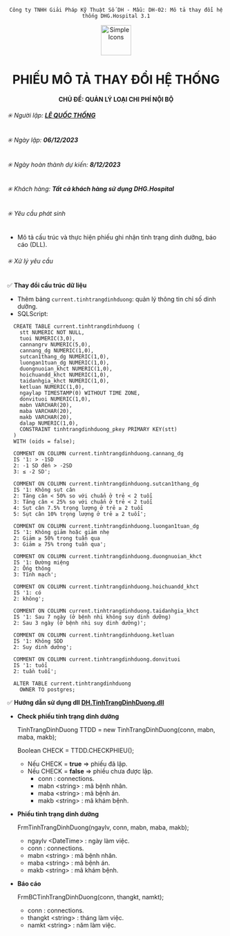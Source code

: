 <div align="center">

`Công ty TNHH Giải Pháp Kỹ Thuật Số DH - Mẫu: DH-02: Mô tả thay đổi hệ thống DHG.Hospital 3.1`

</div>

<div align="center">
  <img src="https://raw.githubusercontent.com/dh-hos/dhg.hospitalprinter/main/Deploy_Tools/Logo.ico" alt="Simple Icons" width=70>
  <h1>PHIẾU MÔ TẢ THAY ĐỔI HỆ THỐNG</h1>  
</div>
<div align="center">

#### CHỦ ĐỀ: QUẢN LÝ LOẠI CHI PHÍ NỘI BỘ

</div>

###### :eight_spoked_asterisk: Người lập: [**LÊ QUỐC THỐNG**](https://github.com/lequocthong29)


###### :eight_spoked_asterisk: Ngày lập: **06/12/2023**

###### :eight_spoked_asterisk: Ngày hoàn thành dự kiến: **8/12/2023**

###### :eight_spoked_asterisk: Khách hàng: **Tất cả khách hàng sử dụng DHG.Hospital**

###### :eight_spoked_asterisk: Yêu cầu phát sinh

- Mô tả cấu trúc và thực hiện phiếu ghi nhận tình trạng dinh dưỡng, báo cáo (DLL).

###### :eight_spoked_asterisk: Xử lý yêu cầu

:white_check_mark: **Thay đổi cấu trúc dữ liệu**

- Thêm bảng `current.tinhtrangdinhduong`: quản lý thông tin chỉ số dinh dưỡng.
- SQLScript: 

```
  CREATE TABLE current.tinhtrangdinhduong (
    stt NUMERIC NOT NULL,
    tuoi NUMERIC(3,0),
    cannangrv NUMERIC(5,0),
    cannang_dg NUMERIC(1,0),
    sutcan1thang_dg NUMERIC(1,0),
    luongan1tuan_dg NUMERIC(1,0),
    duongnuoian_khct NUMERIC(1,0),
    hoichuandd_khct NUMERIC(1,0),
    taidanhgia_khct NUMERIC(1,0),
    ketluan NUMERIC(1,0),
    ngaylap TIMESTAMP(0) WITHOUT TIME ZONE,
    donvituoi NUMERIC(1,0),
    mabn VARCHAR(20),
    maba VARCHAR(20),
    makb VARCHAR(20),
    dalap NUMERIC(1,0),
    CONSTRAINT tinhtrangdinhduong_pkey PRIMARY KEY(stt)
  ) 
  WITH (oids = false);
  
  COMMENT ON COLUMN current.tinhtrangdinhduong.cannang_dg
  IS '1: > -1SD
  2: -1 SD đến > -2SD
  3: ≤ -2 SD';
  
  COMMENT ON COLUMN current.tinhtrangdinhduong.sutcan1thang_dg
  IS '1: Không sụt cân
  2: Tăng cân < 50% so với chuẩn ở trẻ < 2 tuổi
  3: Tăng cân < 25% so với chuẩn ở trẻ < 2 tuổi
  4: Sụt cân 7.5% trọng lượng ở trẻ ≥ 2 tuổi
  5: Sụt cân 10% trọng lượng ở trẻ ≥ 2 tuổi';
  
  COMMENT ON COLUMN current.tinhtrangdinhduong.luongan1tuan_dg
  IS '1: Không giảm hoặc giảm nhẹ
  2: Giảm ≥ 50% trong tuần qua
  3: Giảm ≥ 75% trong tuần qua';
  
  COMMENT ON COLUMN current.tinhtrangdinhduong.duongnuoian_khct
  IS '1: Đường miệng
  2: Ống thông
  3: Tĩnh mạch';
  
  COMMENT ON COLUMN current.tinhtrangdinhduong.hoichuandd_khct
  IS '1: có
  2: không';
  
  COMMENT ON COLUMN current.tinhtrangdinhduong.taidanhgia_khct
  IS '1: Sau 7 ngày (ở bệnh nhi không suy dinh dưỡng)
  2: Sau 3 ngày (ở bệnh nhi suy dinh dưỡng)';
  
  COMMENT ON COLUMN current.tinhtrangdinhduong.ketluan
  IS '1: Không SDD
  2: Suy dinh dưỡng';
  
  COMMENT ON COLUMN current.tinhtrangdinhduong.donvituoi
  IS '1: tuổi
  2: tuần tuổi';
  
  ALTER TABLE current.tinhtrangdinhduong
    OWNER TO postgres;
```


:white_check_mark: **Hướng dẫn sử dụng dll [**DH.TinhTrangDinhDuong.dll**](https://github.com/dh-hos/oLibraries/blob/main/DH.TinhTrangDinhDuong.dll)**
- **Check phiếu tính trạng dinh dưỡng**
  
  TinhTrangDinhDuong TTDD = new TinhTrangDinhDuong(conn, mabn, maba, makb);
  
  Boolean CHECK = TTDD.CHECKPHIEU();
  
  - Nếu CHECK = **true** => phiếu đã lập.
  - Nếu CHECK = **false** => phiếu chưa được lập.
    + conn : connections.
    + mabn \<string\> : mã bệnh nhân.   
    + maba \<string\> : mã bệnh án. 
    + makb \<string\> : mã khám bệnh.
    
- **Phiếu tình trạng dinh dưỡng**

  FrmTinhTrangDinhDuong(ngaylv, conn, mabn, maba, makb);
  + ngaylv \<DateTime\> : ngày làm việc.  
  + conn : connections.
  + mabn \<string\> : mã bệnh nhân.   
  + maba \<string\> : mã bệnh án. 
  + makb \<string\> : mã khám bệnh.
- **Báo cáo**
    
  FrmBCTinhTrangDinhDuong(conn, thangkt, namkt);
  + conn : connections.
  + thangkt \<string\> : tháng làm việc.    
  + namkt \<string\> : năm làm việc.

  

